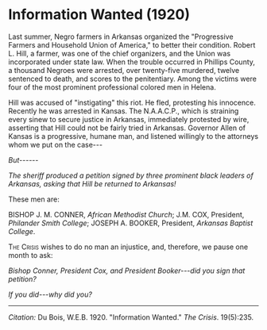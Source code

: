 <!--
title:   Information Wanted
author:  Du Bois, W.E.B.
journal: The Crisis
year:    1920
volume:  19
issue:   5
pages:   235
-->

# Information Wanted (1920)

Last summer, Negro farmers in Arkansas organized the "Progressive
Farmers and Household Union of America," to better their condition.
Robert L. Hill, a farmer, was one of the chief organizers, and the Union
was incorporated under state law. When the trouble occurred in Phillips
County, a thousand Negroes were arrested, over twenty-five murdered,
twelve sentenced to death, and scores to the penitentiary. Among the
victims were four of the most prominent professional colored men in
Helena.

Hill was accused of "instigating" this riot. He fled, protesting his
innocence. Recently he was arrested in Kansas. The N.A.A.C.P., which
is straining every sinew to secure justice in Arkansas, immediately
protested by wire, asserting that Hill could not be fairly tried in
Arkansas. Governor Allen of Kansas is a progressive, humane man, and
listened willingly to the attorneys whom we put on the case---

*But------*

*The sheriff produced a petition signed by three prominent black leaders of Arkansas, asking that Hill be returned to Arkansas!*

These men are:

BISHOP J. M. CONNER, *African Methodist Church*; J.M. COX, President, *Philander Smith College*; JOSEPH A. BOOKER, President, *Arkansas Baptist College*.

<span style="font-variant:small-caps;">The Crisis</span> wishes to do no man an injustice, and, therefore, we pause one month to ask:

*Bishop Conner, President Cox, and President Booker---did you sign that petition?*

*If you did---why did you?*

______________
*Citation:* Du Bois, W.E.B. 1920. "Information Wanted." *The Crisis*. 19(5):235.